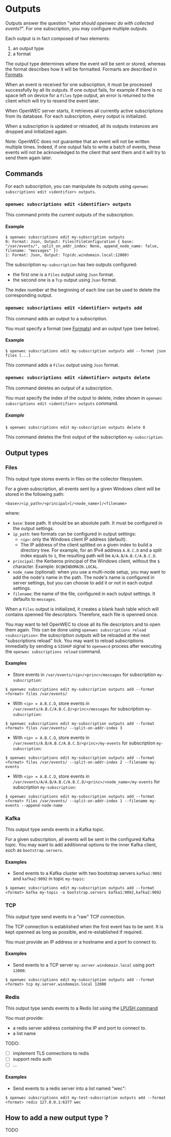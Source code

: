 # Outputs

Outputs answer the question "*what should openwec do with collected events?*". For one subscription, you may configure multiple outputs.

Each output is in fact composed of two elements:
1. an output type
2. a format

The output type determines where the event will be sent or stored, whereas the format describes how it will be formatted. Formarts are described in [Formats](formats.md).

When an event is received for one subscription, it must be processed successfully by all its outputs. If one output fails, for example if there is no space left on device for a `Files` type output, an error is returned to the client which will try to resend the event later.

When OpenWEC server starts, it retrieves all currently active subscriptions from its database. For each subscription, every output is initialized.

When a subscription is updated or reloaded, all its outputs instances are dropped and initialized again.

Note: OpenWEC does not guarantee that an event will not be written multiple times. Indeed, if one output fails to write a batch of events, these events will not be acknowledged to the client that sent them and it will try to send them again later.

## Commands

For each subscription, you can manipulate its outputs using `openwec subscriptions edit <identifier> outputs`.

### `openwec subscriptions edit <identifier> outputs`

This command prints the current outputs of the subscription.

#### Example

```
$ openwec subscriptions edit my-subscription outputs
0: Format: Json, Output: Files(FileConfiguration { base: "/var/events/", split_on_addr_index: None, append_node_name: false, filename: "messages" })
1: Format: Json, Output: Tcp(dc.windomain.local:12000)
```

The subscription `my-subscription` has two outputs configured:
* the first one is a `Files` output using `Json` format.
* the second one is a `Tcp` output using `Json` format.

The index number at the beginning of each line can be used to delete the corresponding output.

### `openwec subscriptions edit <identifier> outputs add`

This command adds an output to a subscription.

You must specify a format (see [Formats](formats.md)) and an output type (see below).

#### Example

```
$ openwec subscriptions edit my-subscription outputs add --format json files [...]
```

This command adds a `Files` output using `Json` format.

### `openwec subscriptions edit <identifier> outputs delete`

This command deletes an output of a subscription.

You must specify the index of the output to delete, index shown in `openwec subscriptions edit <identifier> outputs` command.

##### Example

```
$ openwec subscriptions edit my-subscription outputs delete 0
```

This command deletes the first output of the subscription `my-subscription`.


## Output types

### Files

This output type stores events in files on the collector filesystem.

For a given subscription, all events sent by a given Windows client will be stored in the following path:
```
<base>/<ip_path>/<principal>[/<node_name>]/<filename>
```
where:
* `base`: base path. It should be an absolute path. It must be configured in the output settings.
* `ip_path`: two formats can be configured in output settings:
    * `<ip>`: only the Windows client IP address (default).
    * The IP address of the client splitted on a given index to build a directory tree. For example, for an IPv4 address `A.B.C.D` and a split index equals to `1`, the resulting path will be `A/A.B/A.B.C/A.B.C.D`.
* `principal`: the Kerberos principal of the Windows client, without the `$` character. Example: `DC@WINDOMAIN.LOCAL`.
* `node_name` (optional): when you use a multi-node setup, you may want to add the node's name in the path. The node's name is configured in server settings, but you can choose to add it or not in each output settings.
* `filename`: the name of the file, configured in each output settings. It defaults to `messages`.

When a `Files` output is initialized, it creates a blank hash table which will contains openned file descriptors. Therefore, each file is openned once.

You may want to tell OpenWEC to close all its file descriptors and to open them again. This can be done using `openwec subscriptions reload <subscription>`: the subscription outputs will be reloaded at the next "subscriptions reload" tick. You may want to reload subscriptions immediatly by sending a `SIGHUP` signal to `openwecd` process after executing the `openwec subscriptions reload` command.

#### Examples

* Store events in `/var/events/<ip>/<princ>/messages` for subscription `my-subscription`:

```
$ openwec subscriptions edit my-subscription outputs add --format <format> files /var/events/
```

* With `<ip> = A.B.C.D`, store events in `/var/events/A.B.C/A.B.C.D/<princ>/messages` for subscription `my-subscription`:

```
$ openwec subscriptions edit my-subscription outputs add --format <format> files /var/events/ --split-on-addr-index 3
```

* With `<ip> = A.B.C.D`, store events in `/var/events/A.B/A.B.C/A.B.C.D/<princ>/my-events` for subscription `my-subscription`:

```
$ openwec subscriptions edit my-subscription outputs add --format <format> files /var/events/ --split-on-addr-index 2 --filename my-events
```

* With `<ip> = A.B.C.D`, store events in `/var/events/A/A.B/A.B.C/A.B.C.D/<princ>/<node_name>/my-events` for subscription `my-subscription`:

```
$ openwec subscriptions edit my-subscription outputs add --format <format> files /var/events/ --split-on-addr-index 1 --filename my-events --append-node-name
```

### Kafka

This output type sends events in a Kafka topic.

For a given subscription, all events will be sent in the configured Kafka topic. You may want to add additionnal options to the inner Kafka client, such as `bootstrap.servers`.

#### Examples

* Send events to a Kafka cluster with two bootstrap servers `kafka1:9092` and `kafka2:9092` in topic `my-topic`:

```
$ openwec subscriptions edit my-subscription outputs add --format <format> kafka my-topic -o bootstrap.servers kafka1:9092,kafka2:9092
```

### TCP

This output type send events in a "raw" TCP connection.

The TCP connection is established when the first event has to be sent. It is kept openned as long as possible, and re-established if required.

You must provide an IP address or a hostname and a port to connect to.

#### Examples

* Send events to a TCP server `my.server.windomain.local` using port `12000`:

```
$ openwec subscriptions edit my-subscription outputs add --format <format> tcp my.server.windomain.local 12000
```

### Redis

This output type sends events to a Redis list using the [LPUSH command](https://redis.io/commands/lpush/)

You must provide:
- a redis server address containing the IP and port to connect to.
- a list name

TODO:

- [ ] implement TLS connections to redis
- [ ] support redis auth
- [ ] ...

#### Examples

* Send events to a redis server into a list named "wec":

```
$ openwec subscriptions edit my-test-subscription outputs add --format <format> redis 127.0.0.1:6377 wec
```


## How to add a new output type ?

TODO
